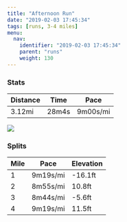 ```yaml
---
title: "Afternoon Run"
date: "2019-02-03 17:45:34"
tags: [runs, 3-4 miles]
menu:
  nav:
    identifier: "2019-02-03 17:45:34"
    parent: "runs"
    weight: 130
---
```


### Stats

| Distance | Time | Pace |
|----------|------|------|
|3.12mi|28m4s|9m00s/mi|

<img src='https://maps.googleapis.com/maps/api/staticmap?maptype=roadmap&path=enc:axjeIxhyL]sEdCtGb@bI`EbJ`DvDrDV~J~P~If[hEt_@u@kA~@rg@wAdVrAoOy@in@n@|@eGoc@iHoWyJkPqDSeEmFqDiUmC{ErA~AYvA&key=AIzaSyAfqMeaZ1CCJFGP5cWud__oZnT_Pybg-1M&size=800x800&markers=color:yellow|label:S|53.47217,-2.26461&markers=color:green|label:F|53.47199999999999,-2.26436'>

### Splits

| Mile | Pace | Elevation |
|------|------|-----------|
|1|9m19s/mi|-16.1ft|
|2|8m55s/mi|10.8ft|
|3|8m44s/mi|-5.6ft|
|4|9m19s/mi|11.5ft|
